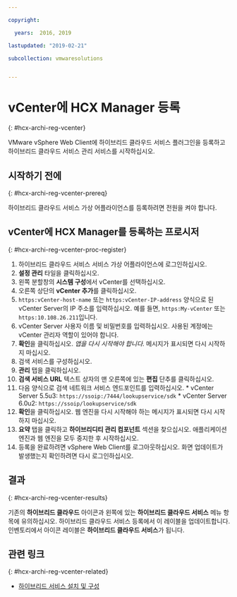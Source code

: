 ```yaml
---

copyright:

  years:  2016, 2019

lastupdated: "2019-02-21"

subcollection: vmwaresolutions


---
```

# vCenter에 HCX Manager 등록
{: #hcx-archi-reg-vcenter}

VMware vSphere Web Client에 하이브리드 클라우드 서비스 플러그인을 등록하고 하이브리드 클라우드 서비스 관리 서비스를 시작하십시오.

## 시작하기 전에
{: #hcx-archi-reg-vcenter-prereq}

하이브리드 클라우드 서비스 가상 어플라이언스를 등록하려면 전원을 켜야 합니다.

## vCenter에 HCX Manager를 등록하는 프로시저
{: #hcx-archi-reg-vcenter-proc-register}

1. 하이브리드 클라우드 서비스 서비스 가상 어플라이언스에 로그인하십시오.
2. **설정 관리** 타일을 클릭하십시오.
  1. 왼쪽 분할창의 **시스템 구성**에서 vCenter를 선택하십시오.
  2. 오른쪽 상단의 **vCenter 추가**를 클릭하십시오.
  3. `https:vCenter-host-name` 또는 `https:vCenter-IP-address` 양식으로 된 vCenter Server의 IP 주소를 입력하십시오. 예를 들면, `https:My-vCenter` 또는 `https:10.108.26.211`입니다.
  4. vCenter Server 사용자 이름 및 비밀번호를 입력하십시오. 사용된 계정에는 vCenter 관리자 역할이 있어야 합니다.
  5. **확인**을 클릭하십시오. _앱을 다시 시작해야 합니다._ 메시지가 표시되면 다시 시작하지 마십시오.
3. 검색 서비스를 구성하십시오.
  1. **관리** 탭을 클릭하십시오.
  2. **검색 서비스 URL** 텍스트 상자의 맨 오른쪽에 있는 **편집** 단추를 클릭하십시오.
  3. 다음 양식으로 검색 네트워크 서비스 엔드포인트를 입력하십시오.
    * vCenter Server 5.5u3: `https://ssoip:/7444/lookupservice/sdk`
    * vCenter Server 6.0u2: `https://ssoip/lookupservice/sdk`
  4. **확인**을 클릭하십시오. 웹 엔진을 다시 시작해야 하는 메시지가 표시되면 다시 시작하지 마십시오.
4. **요약** 탭을 클릭하고 **하이브리디티 관리 컴포넌트** 섹션을 찾으십시오. 애플리케이션 엔진과 웹 엔진을 모두 중지한 후 시작하십시오.
5. 등록을 완료하려면 vSphere Web Client를 로그아웃하십시오. 화면 업데이트가 발생했는지 확인하려면 다시 로그인하십시오.

## 결과
{: #hcx-archi-reg-vcenter-results}

기존의 **하이브리드 클라우드** 아이콘과 왼쪽에 있는 **하이브리드 클라우드 서비스** 메뉴 항목에 유의하십시오. 하이브리드 클라우드 서비스 등록에서 이 레이블을 업데이트합니다. 인벤토리에서 아이콘 레이블은 **하이브리드 클라우드 서비스**가 됩니다.

## 관련 링크
{: #hcx-archi-reg-vcenter-related}

* [하이브리드 서비스 설치 및 구성](/docs/services/vmwaresolutions/archiref/hcx-archi?topic=vmware-solutions-hcx-archi-install-cfg-hybrid)
